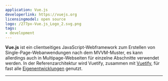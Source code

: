 ```yaml
---
application: Vue.js
developerlink: https://vuejs.org
licensingmodel: open source
logo: /277px-Vue.js_Logo_2.svg.png
tags:
- development
---
```

__Vue.js__ ist ein clientseitiges JavaScript-Webframework zum Erstellen von Single-Page-Webanwendungen nach dem MVVM-Muster, es kann allerdings auch in Multipage-Webseiten für einzelne Abschnitte verwendet werden.
In der Referenzarchitektur wird Vuetify, zusammen mit [Vuetify](./vuetifyjs), für fast alle [Eigenentwicklungen](../publish) genutzt.

---

